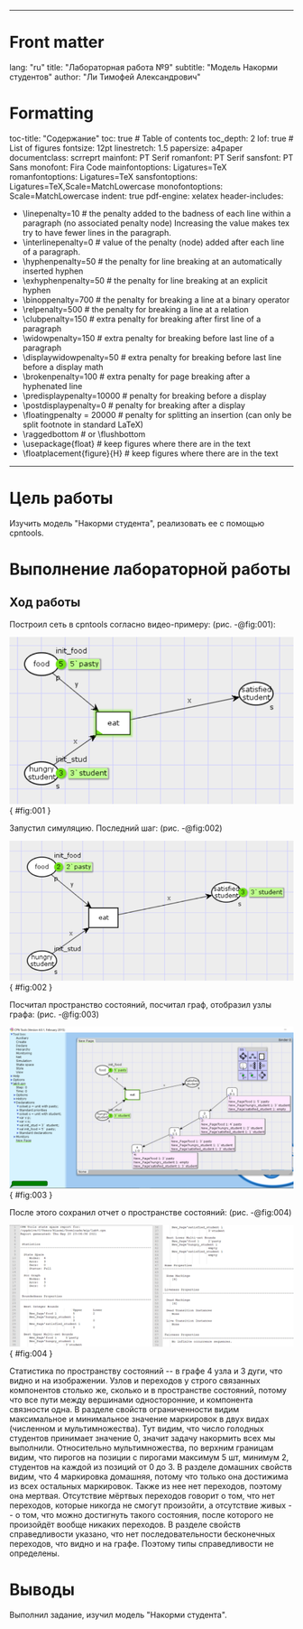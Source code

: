 ﻿
---
# Front matter
lang: "ru"
title: "Лабораторная работа №9"
subtitle: "Модель Накорми студентов"
author: "Ли Тимофей Александрович"

# Formatting
toc-title: "Содержание"
toc: true # Table of contents
toc_depth: 2
lof: true # List of figures
fontsize: 12pt
linestretch: 1.5
papersize: a4paper
documentclass: scrreprt
mainfont: PT Serif
romanfont: PT Serif
sansfont: PT Sans
monofont: Fira Code
mainfontoptions: Ligatures=TeX
romanfontoptions: Ligatures=TeX
sansfontoptions: Ligatures=TeX,Scale=MatchLowercase
monofontoptions: Scale=MatchLowercase
indent: true
pdf-engine: xelatex
header-includes:
  - \linepenalty=10 # the penalty added to the badness of each line within a paragraph (no associated penalty node) Increasing the value makes tex try to have fewer lines in the paragraph.
  - \interlinepenalty=0 # value of the penalty (node) added after each line of a paragraph.
  - \hyphenpenalty=50 # the penalty for line breaking at an automatically inserted hyphen
  - \exhyphenpenalty=50 # the penalty for line breaking at an explicit hyphen
  - \binoppenalty=700 # the penalty for breaking a line at a binary operator
  - \relpenalty=500 # the penalty for breaking a line at a relation
  - \clubpenalty=150 # extra penalty for breaking after first line of a paragraph
  - \widowpenalty=150 # extra penalty for breaking before last line of a paragraph
  - \displaywidowpenalty=50 # extra penalty for breaking before last line before a display math
  - \brokenpenalty=100 # extra penalty for page breaking after a hyphenated line
  - \predisplaypenalty=10000 # penalty for breaking before a display
  - \postdisplaypenalty=0 # penalty for breaking after a display
  - \floatingpenalty = 20000 # penalty for splitting an insertion (can only be split footnote in standard LaTeX)
  - \raggedbottom # or \flushbottom
  - \usepackage{float} # keep figures where there are in the text
  - \floatplacement{figure}{H} # keep figures where there are in the text
---

# Цель работы

Изучить модель "Накорми студента", реализовать ее с помощью cpntools. 

# Выполнение лабораторной работы

## Ход работы

Построил сеть в cpntools согласно видео-примеру: (рис. -@fig:001):

![сеть](images/1.png){ #fig:001 }

Запустил симуляцию. Последний шаг: (рис. -@fig:002)

![последний шаг симуляции](images/2.png){ #fig:002 }

Посчитал пространство состояний, посчитал граф, отобразил узлы графа: (рис. -@fig:003)

![граф состояний](images/3.png){ #fig:003 }

После этого сохранил отчет о пространстве состояний: (рис. -@fig:004)

![отчет](images/4.png){ #fig:004 }

Статистика по пространству состояний -- в графе 4 узла и 3 дуги, что видно и на изображении. Узлов и переходов у строго связанных компонентов столько же, сколько и в пространстве состояний, потому что все пути между вершинами односторонние, и компонента связности одна. 
В разделе свойств ограниченности видим максимальное и минимальное значение маркировок в двух видах (численном и мультимножества). Тут видим, что число голодных студентов принимает значение 0, значит задачу накормить всех мы выполнили. Относительно мультимножества, по верхним границам видим, что пирогов на позиции с пирогами максимум 5 шт, минимум 2, студентов на каждой из позиций от 0 до 3.
В разделе домашних свойств видим, что 4 маркировка домашняя, потому что только она достижима из всех остальных маркировок. Также из нее нет переходов, поэтому она мертвая. Отсутствие мёртвых переходов говорит о том, что нет переходов, которые никогда не смогут произойти, а отсутствие живых -- о том, что можно достигнуть такого состояния, после которого не произойдёт вообще никаких переходов. 
В разделе свойств справедливости указано, что нет последовательности бесконечных переходов, что видно и на графе. Поэтому типы справедливости не определены.

# Выводы

Выполнил задание, изучил модель "Накорми студента".